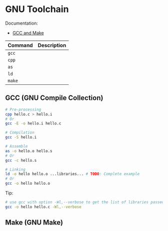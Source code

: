 # GNU Toolchain

Documentation:

- [GCC and Make](https://www3.ntu.edu.sg/home/ehchua/programming/cpp/gcc_make.html)

|Command|Description|
|---|---|
|`gcc`||
|`cpp`||
|`as`||
|`ld`||
|`make`||

## GCC (GNU Compile Collection)

```bash
# Pre-processing
cpp hello.c > hello.i
# Or
gcc -E -o hello.i hello.c

# Compilation
gcc -S hello.i

# Assemble
as -o hello.o hello.s
# Or
gcc -c hello.s

# Linking
ld -o hello hello.o ...libraries... # TODO: Complete example
# Or
gcc -o hello hello.o
```

Tip:

```bash
# use gcc with option -Wl,--verbose to get the list of libraries passed to the linker
gcc -o hello hello.c -Wl,--verbose
```

## Make (GNU Make)
